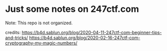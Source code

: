 # Just some notes on 247ctf.com

Note: This repo is not organized.

credits:
https://b4d.sablun.org/blog/2020-04-11-247ctf-com-beginner-tips-and-tricks/
https://b4d.sablun.org/blog/2020-02-16-247ctf-com-cryptography-my-magic-numbers/